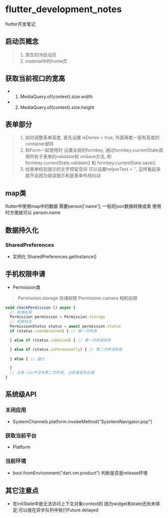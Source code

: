 # flutter_development_notes
flutter开发笔记
## 启动页概念
> 1. 原生的冷启动页
> 2. material中的home页
## 获取当前视口的宽高
+ 1. MediaQuery.of(context).size.width
+ 2. MediaQuery.of(context).size.height
##  表单部分
>1. 如何调整表单高度,  首先设置 isDense = true, 外面再套一层有高度的container部件
>2. 和Form一起使用时  设置全局的formkey, 通过formkey.currentState调用所有子表单的validator和 onSave方法,  即formkey.currentState.validate() 和 formkey.currentState.save()
>3. 给表单校验提示的文字预留空间 可以设置helperText = '', 这样看起来就不会因为错误提示和是表单布局抖动
## map类
flutter中使用map中的数据 需要person['name']; 一般将json数据转换成类 使用时方便就可以 person.name

## 数据持久化
### SharedPreferences
+ 实例化 SharedPreferences.getInstance()
## 手机权限申请
 + Permission类
 > Permission.storage 存储权限
 > Permission.camera 相机权限
```js
void checkPermission () async {
  // 存储权限
  Permission permission = Permission.storage
  // 权限状态
  PermissionStatus status = await permission.status
  if (status.isUndermined) { // 第一次申请

  } else if (status.isDenied) { // 第一次申请拒绝

  } else if (status.isPermanently) { // 第二次申请拒绝
    
  } else { // 通过

  }
  // 注意 ios中没有第二次申请, 注意兼容性处理
}
```
## 系统级API
### 关闭应用
+ SystemChannels.platform.invokeMethod("SysntemNavigator.pop")
### 获取当前平台
+ Platform
### 当前环境
+ bool.fromEnvironment("dart.vm.product") 判断是否是release环境
## 其它注意点
+ 在initState中是无法访问上下文对象context的 因为widget和state还尚未绑定;可以放在异步队列中执行Future.delayed
